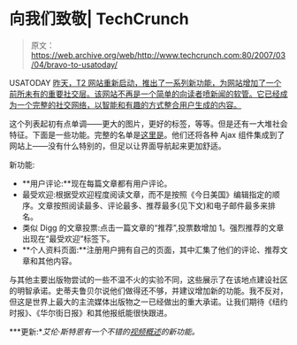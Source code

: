 # 向我们致敬| TechCrunch

> 原文：<https://web.archive.org/web/http://www.techcrunch.com:80/2007/03/04/bravo-to-usatoday/>

 USATODAY [昨天，T2 网站重新启动，推出了一系列新功能，为网站增加了一个前所未有的重要社交层。该网站不再是一个简单的向读者喷新闻的软管。它已经成为一个完整的社交网络，以智能和有趣的方式整合用户生成的内容。](https://web.archive.org/web/20230301075212/http://www.usatoday.com/news/2007-03-02-editors-note_N.htm#none)

这个列表起初有点单调——更大的图片，更好的标签，等等。但是还有一大堆社会特征。下面是一些功能。完整的名单是[这里是](https://web.archive.org/web/20230301075212/http://www.usatoday.com/news/community-features.htm)。他们还将各种 Ajax 组件集成到了网站上——没有什么特别的，但足以让界面导航起来更加舒适。

新功能:

*   **用户评论:**现在每篇文章都有用户评论。
*   最受欢迎:根据受欢迎程度阅读文章，而不是按照《今日美国》编辑指定的顺序。文章按照阅读最多、评论最多、推荐最多(见下文)和电子邮件最多来排名。
*   类似 Digg 的文章投票:点击一篇文章的“推荐”,投票数增加 1。强烈推荐的文章出现在“最受欢迎”标签下。
*   **个人资料页面:**注册用户拥有自己的页面，其中汇集了他们的评论、推荐文章和其他内容。

与其他主要出版物尝试的一些不温不火的实验不同，这些展示了在该地点建设社区的明智承诺。史蒂夫鲁贝尔说他们做得还不够，并建议增加新的功能。我不反对，但这是世界上最大的主流媒体出版物之一已经做出的重大承诺。让我们期待《纽约时报》、《华尔街日报》和其他报纸能很快跟进。

***更新:**艾伦·斯特恩有一个不错的[视频概述](https://web.archive.org/web/20230301075212/http://www.centernetworks.com/video-review-usatoday-relaunch)的新功能。*